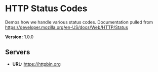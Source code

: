 # HTTP Status Codes

Demos how we handle various status codes. Documentation pulled from https://developer.mozilla.org/en-US/docs/Web/HTTP/Status

**Version:** 1.0.0

## Servers

- **URL:** https://httpbin.org
